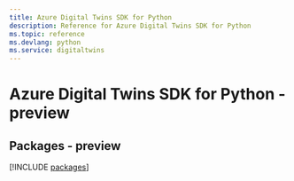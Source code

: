```yaml
---
title: Azure Digital Twins SDK for Python
description: Reference for Azure Digital Twins SDK for Python
ms.topic: reference
ms.devlang: python
ms.service: digitaltwins
---
```

# Azure Digital Twins SDK for Python - preview
## Packages - preview
[!INCLUDE [packages](digital-twins-index.md)]


